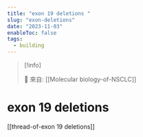 ```yaml
---
title: "exon 19 deletions "
slug: "exon-deletions"
date: "2023-11-03"
enableToc: false
tags:
  - building
---
```


> [!info]
>
> 🌱 來自: [[Molecular biology-of-NSCLC]]

# exon 19 deletions

[[thread-of-exon 19 deletions]] 
